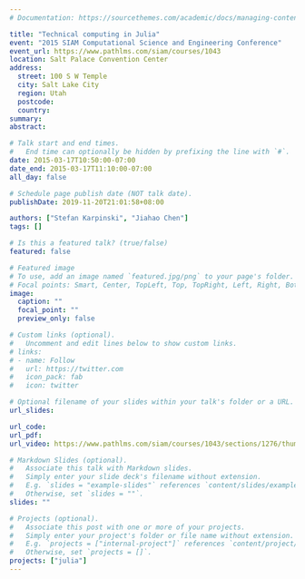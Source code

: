 ```yaml
---
# Documentation: https://sourcethemes.com/academic/docs/managing-content/

title: "Technical computing in Julia"
event: "2015 SIAM Computational Science and Engineering Conference"
event_url: https://www.pathlms.com/siam/courses/1043
location: Salt Palace Convention Center
address:
  street: 100 S W Temple
  city: Salt Lake City
  region: Utah
  postcode:
  country:
summary:
abstract:

# Talk start and end times.
#   End time can optionally be hidden by prefixing the line with `#`.
date: 2015-03-17T10:50:00-07:00
date_end: 2015-03-17T11:10:00-07:00
all_day: false

# Schedule page publish date (NOT talk date).
publishDate: 2019-11-20T21:01:58+08:00

authors: ["Stefan Karpinski", "Jiahao Chen"]
tags: []

# Is this a featured talk? (true/false)
featured: false

# Featured image
# To use, add an image named `featured.jpg/png` to your page's folder. 
# Focal points: Smart, Center, TopLeft, Top, TopRight, Left, Right, BottomLeft, Bottom, BottomRight.
image:
  caption: ""
  focal_point: ""
  preview_only: false

# Custom links (optional).
#   Uncomment and edit lines below to show custom links.
# links:
# - name: Follow
#   url: https://twitter.com
#   icon_pack: fab
#   icon: twitter

# Optional filename of your slides within your talk's folder or a URL.
url_slides:

url_code:
url_pdf:
url_video: https://www.pathlms.com/siam/courses/1043/sections/1276/thumbnail_video_presentations/9954

# Markdown Slides (optional).
#   Associate this talk with Markdown slides.
#   Simply enter your slide deck's filename without extension.
#   E.g. `slides = "example-slides"` references `content/slides/example-slides.md`.
#   Otherwise, set `slides = ""`.
slides: ""

# Projects (optional).
#   Associate this post with one or more of your projects.
#   Simply enter your project's folder or file name without extension.
#   E.g. `projects = ["internal-project"]` references `content/project/deep-learning/index.md`.
#   Otherwise, set `projects = []`.
projects: ["julia"]
---
```

